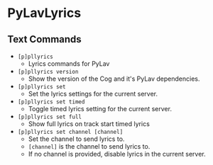 # PyLavLyrics

## Text Commands
- `[p]pllyrics`
  -  Lyrics commands for PyLav
- `[p]pllyrics version`
  - Show the version of the Cog and it's PyLav dependencies.
- `[p]pllyrics set`
  - Set the lyrics settings for the current server.
- `[p]pllyrics set timed`
  -  Toggle timed lyrics setting for the current server.
- `[p]pllyrics set full`
  - Show full lyrics on track start timed lyrics
- `[p]pllyrics set channel [channel]`
  - Set the channel to send lyrics to.
  - `[channel]` is the channel to send lyrics to.
  - If no channel is provided, disable lyrics in the current server.

